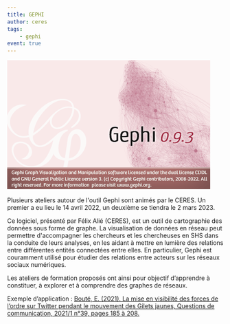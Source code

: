 ```yaml
---
title: GEPHI
author: ceres
tags:
    - gephi
event: true
---
```


![Gephi](gephi.png)

Plusieurs ateliers autour de l'outil Gephi sont animés par le CERES. Un premier a eu lieu le 14 avril 2022, un deuxième se tiendra le 2 mars 2023.

Ce logiciel, présenté par Félix Alié (CERES), est un outil de cartographie des données sous forme de graphe. La visualisation de données en réseau peut permettre d'accompagner les chercheurs et les chercheuses en SHS dans la conduite de leurs analyses, en les aidant à mettre en lumière des relations entre différentes entités connectées entre elles. En particulier, Gephi est couramment utilisé pour étudier des relations entre acteurs sur les réseaux sociaux numériques.

Les ateliers de formation proposés ont ainsi pour objectif d’apprendre à constituer, à explorer et à comprendre des graphes de réseaux.

Exemple d’application : [Bouté, E. (2021). La mise en visibilité des forces de l’ordre sur Twitter pendant le mouvement des Gilets jaunes, Questions de communication, 2021/1 n°39, pages 185 à 208.](https://www.cairn.info/revue-questions-de-communication-2021-1-page-185.htm)